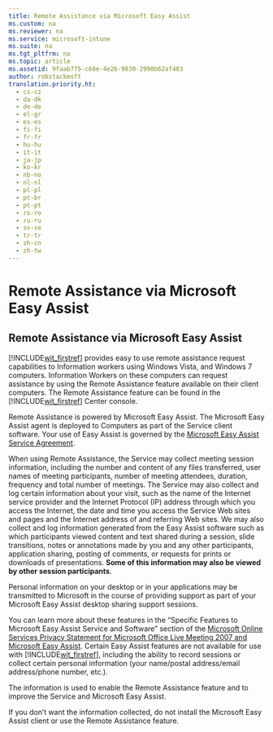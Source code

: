 ```yaml
---
title: Remote Assistance via Microsoft Easy Assist
ms.custom: na
ms.reviewer: na
ms.service: microsoft-intune
ms.suite: na
ms.tgt_pltfrm: na
ms.topic: article
ms.assetid: 9faab775-c68e-4e26-9830-2998b62af403
author: robstackmsft
translation.priority.ht: 
  - cs-cz
  - da-dk
  - de-de
  - el-gr
  - es-es
  - fi-fi
  - fr-fr
  - hu-hu
  - it-it
  - ja-jp
  - ko-kr
  - nb-no
  - nl-nl
  - pl-pl
  - pt-br
  - pt-pt
  - ro-ro
  - ru-ru
  - sv-se
  - tr-tr
  - zh-cn
  - zh-tw
---
```

# Remote Assistance via Microsoft Easy Assist

## Remote Assistance via Microsoft Easy Assist
[!INCLUDE[wit_firstref](../Token/wit_firstref_md.md)] provides easy to use remote assistance request capabilities to Information workers using Windows Vista, and Windows 7 computers.  Information Workers on these computers can request assistance by using the Remote Assistance feature available on their client computers. The Remote Assistance feature can be found in the [!INCLUDE[wit_firstref](../Token/wit_firstref_md.md)] Center console.

Remote Assistance is powered by Microsoft Easy Assist. The Microsoft Easy Assist agent is deployed to Computers as part of the Service client software.  Your use of Easy Assist is governed by the [Microsoft Easy Assist Service Agreement](http://go.microsoft.com/fwlink/?LinkId=247512).

When using Remote Assistance, the Service may collect meeting session information, including the number and content of any files transferred, user names of meeting participants, number of meeting attendees, duration, frequency and total number of meetings.  The Service may also collect and log certain information about your visit, such as the name of the Internet service provider and the Internet Protocol (IP) address through which you access the Internet, the date and time you access the Service Web sites and pages and the Internet address of and referring Web sites.  We may also collect and log information generated from the Easy Assist software such as which participants viewed content and text shared during a session, slide transitions, notes or annotations made by you and any other participants, application sharing, posting of comments, or requests for prints or downloads of presentations. **Some of this information may also be viewed by other session participants**.

Personal information on your desktop or in your applications may be transmitted to Microsoft in the course of providing support as part of your Microsoft Easy Assist desktop sharing support sessions.

You can learn more about these features in the “Specific Features to Microsoft Easy Assist Service and Software” section of the [Microsoft Online Services Privacy Statement for Microsoft Office Live Meeting 2007 and Microsoft Easy Assist](http://go.microsoft.com/fwlink/?LinkId=213115). Certain Easy Assist features are not available for use with [!INCLUDE[wit_firstref](../Token/wit_firstref_md.md)], including the ability to record sessions or collect certain personal information (your name/postal address/email address/phone number, etc.).

The information is used to enable the Remote Assistance feature and to improve the Service and Microsoft Easy Assist.

If you don’t want the information collected, do not install the Microsoft Easy Assist client or use the Remote Assistance feature.

